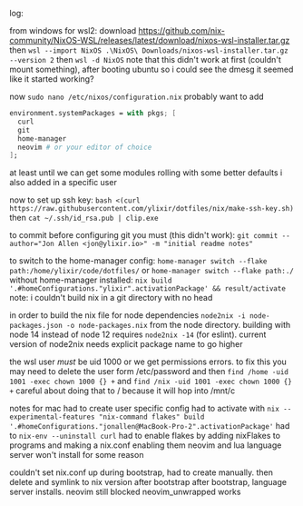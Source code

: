 log:

from windows for wsl2:
download https://github.com/nix-community/NixOS-WSL/releases/latest/download/nixos-wsl-installer.tar.gz
then `wsl --import NixOS .\NixOS\ Downloads/nixos-wsl-installer.tar.gz --version 2`
then `wsl -d NixOS`
note that this didn't work at first (couldn't mount something), after booting ubuntu so i could see the dmesg it seemed like it started working?

now `sudo nano /etc/nixos/configuration.nix` probably want to add
```nix
environment.systemPackages = with pkgs; [
  curl
  git
  home-manager
  neovim # or your editor of choice
];
```

at least until we can get some modules rolling with some better defaults
i also added in a specific user

now to set up ssh key:
`bash <(curl https://raw.githubusercontent.com/ylixir/dotfiles/nix/make-ssh-key.sh)`
then `cat ~/.ssh/id_rsa.pub | clip.exe`

to commit before configuring git you must (this didn't work):
`git commit --author="Jon Allen <jon@ylixir.io>" -m "initial readme notes"`

to switch to the home-manager config: `home-manager switch --flake path:/home/ylixir/code/dotfiles/` or `home-manager switch --flake path:./`
without home-manager installed: `nix build '.#homeConfigurations."ylixir".activationPackage' && result/activate`
note: i couldn't build nix in a git directory with no head

in order to build the nix file for node dependencies `node2nix -i node-packages.json -o node-packages.nix` from the node directory.
building with node 14 instead of node 12 requires `node2nix -14` (for eslint). current version of node2nix needs explicit package name to go higher

the wsl user _must_ be uid 1000 or we get permissions errors. to fix this you may need to delete the user form /etc/password and then `find /home -uid 1001 -exec chown 1000 {} +` and `find /nix -uid 1001 -exec chown 1000 {} +`
careful about doing that to / because it will hop into /mnt/c


notes for mac
had to create user specific config
had to activate with `nix --experimental-features "nix-command flakes" build '.#homeConfigurations."jonallen@MacBook-Pro-2".activationPackage'`
had to `nix-env --uninstall curl`
had to enable flakes by adding nixFlakes to programs and making a nix.conf enabling them
neovim and lua language server won't install for some reason

couldn't set nix.conf up during bootstrap, had to create manually. then delete and symlink to nix version after bootstrap
after bootstrap, language server installs. neovim still blocked
neovim_unwrapped works
